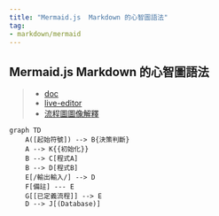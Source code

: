 ```yaml
---
title: "Mermaid.js  Markdown 的心智圖語法"
tag: 
- markdown/mermaid
---
```

## Mermaid.js  Markdown 的心智圖語法
>- [doc](https://mermaid-js.github.io/mermaid/#/flowchart)
>- [live-editor](https://mermaid-js.github.io/mermaid-live-editor/edit#pako:eNpVkE1qw0AMha8itEohvoAXhcZOsgk0kOw8XgiPkhnC_DCWKcH23TuOCbRaSXrfewiN2AXNWOI9UTRwrZWHXF9NZZLtxVHfQlF8TkcWcMHzc4Ld5higNyFG6-8fK79bIKjG04IxiLH-Ma9S9fJ_e56gbk4UJcT2r3L9CRPsG3s2Of6_YhJn16G5UXmjoqMEFaUWt-g4ObI6nz0uBoVi2LHCMrea0kOh8nPmhqhJeK-thISlpIG3SIOEy9N373llakv5A25dzr-75Fn6)
>- [流程圖圖像解釋](https://zh.wikipedia.org/wiki/%E6%B5%81%E7%A8%8B%E5%9B%BE)

```mermaid
graph TD
	A([起始符號]) --> B{決策判斷}
	A --> K{{初始化}}
	B --> C[程式A]
	B --> D[程式B]
	E[/輸出輸入/] --> D
	F[備註] --- E
	G[[已定義流程]] --> E
	D --> J[(Database)]
```
